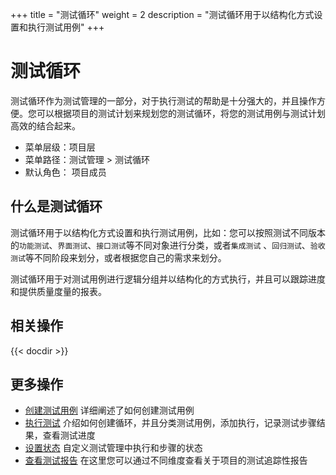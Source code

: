 +++
title = "测试循环"
weight = 2
description = "测试循环用于以结构化方式设置和执行测试用例"
+++

# 测试循环

测试循环作为测试管理的一部分，对于执行测试的帮助是十分强大的，并且操作方便。您可以根据项目的测试计划来规划您的测试循环，将您的测试用例与测试计划高效的结合起来。

- 菜单层级：项目层
- 菜单路径：测试管理 > 测试循环
- 默认角色： 项目成员

## 什么是测试循环

测试循环用于以结构化方式设置和执行测试用例，比如：您可以按照测试不同版本的`功能测试`、`界面测试`、`接口测试`等不同对象进行分类，或者`集成测试`
、`回归测试`、`验收测试`等不同阶段来划分，或者根据您自己的需求来划分。

测试循环用于对测试用例进行逻辑分组并以结构化的方式执行，并且可以跟踪进度和提供质量度量的报表。

## 相关操作

{{< docdir >}}

## 更多操作

- [创建测试用例](../case-management/create-case) 详细阐述了如何创建测试用例
- [执行测试](../execution-test/execution) 介绍如何创建循环，并且分类测试用例，添加执行，记录测试步骤结果，查看测试进度
- [设置状态](../setting/status) 自定义测试管理中执行和步骤的状态
- [查看测试报告](../test-report/) 在这里您可以通过不同维度查看关于项目的测试追踪性报告